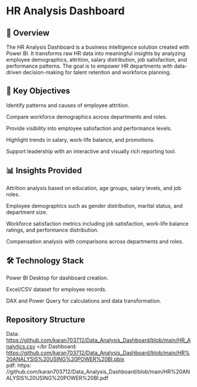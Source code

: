 # HR Analysis Dashboard
## 📖 Overview

The HR Analysis Dashboard is a business intelligence solution created with Power BI. It transforms raw HR data into meaningful insights by analyzing employee demographics, attrition, salary distribution, job satisfaction, and performance patterns. The goal is to empower HR departments with data-driven decision-making for talent retention and workforce planning.

## 🎯 Key Objectives

Identify patterns and causes of employee attrition.

Compare workforce demographics across departments and roles.

Provide visibility into employee satisfaction and performance levels.

Highlight trends in salary, work-life balance, and promotions.

Support leadership with an interactive and visually rich reporting tool.

## 📊 Insights Provided

Attrition analysis based on education, age groups, salary levels, and job roles.

Employee demographics such as gender distribution, marital status, and department size.

Workforce satisfaction metrics including job satisfaction, work-life balance ratings, and performance distribution.

Compensation analysis with comparisons across departments and roles.

## 🛠️ Technology Stack

Power BI Desktop for dashboard creation.

Excel/CSV dataset for employee records.

DAX and Power Query for calculations and data transformation.

## Repository Structure
Data: https://github.com/karan703712/Data_Analysis_Dashboard/blob/main/HR_Analytics.csv </br
Dashboard: https://github.com/karan703712/Data_Analysis_Dashboard/blob/main/HR%20ANALYSIS%20USING%20POWER%20BI.pbix </br>
pdf: https: //github.com/karan703712/Data_Analysis_Dashboard/blob/main/HR%20ANALYSIS%20USING%20POWER%20BI.pdf </br>
 


